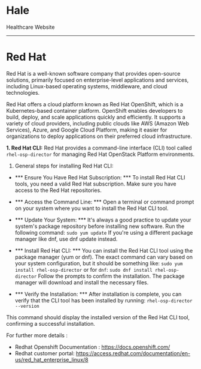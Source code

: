 # Hale
Healthcare Website 

-----------------------------------------------------

# Red Hat 
Red Hat is a well-known software company that provides open-source solutions, primarily focused on enterprise-level applications and services, including Linux-based operating systems, middleware, and cloud technologies.

Red Hat offers a cloud platform known as Red Hat OpenShift, which is a Kubernetes-based container platform. OpenShift enables developers to build, deploy, and scale applications quickly and efficiently. It supports a variety of cloud providers, including public clouds like AWS (Amazon Web Services), Azure, and Google Cloud Platform, making it easier for organizations to deploy applications on their preferred cloud infrastructure.

**1. Red Hat CLI:**
Red Hat provides a command-line interface (CLI) tool called ```rhel-osp-director``` for managing Red Hat OpenStack Platform environments. 

1. General steps for installing Red Hat CLI: 

- *** Ensure You Have Red Hat Subscription: ***
To install Red Hat CLI tools, you need a valid Red Hat subscription. Make sure you have access to the Red Hat repositories.

- *** Access the Command Line: ***
Open a terminal or command prompt on your system where you want to install the Red Hat CLI tool. 

- *** Update Your System: ***
It's always a good practice to update your system's package repository before installing new software. Run the following command: 
```sudo yum update```
If you're using a different package manager like dnf, use dnf update instead.

- *** Install Red Hat CLI: ***
You can install the Red Hat CLI tool using the package manager (yum or dnf). The exact command can vary based on your system configuration, but it should be something like:
```sudo yum install rhel-osp-director```
or for `dnf`: 
```sudo dnf install rhel-osp-director```
Follow the prompts to confirm the installation. The package manager will download and install the necessary files.

- *** Verify the Installation: ***
After installation is complete, you can verify that the CLI tool has been installed by running:
```rhel-osp-director --version```

This command should display the installed version of the Red Hat CLI tool, confirming a successful installation.

For further more details : 
- Redhat Openshift Documentation : https://docs.openshift.com/
- Redhat customer portal: https://access.redhat.com/documentation/en-us/red_hat_enterprise_linux/8
